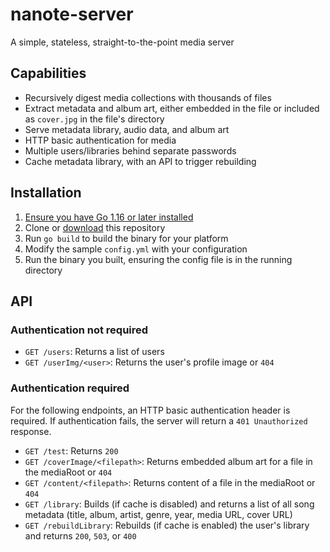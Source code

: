 # nanote-server
A simple, stateless, straight-to-the-point media server  
## Capabilities
- Recursively digest media collections with thousands of files  
- Extract metadata and album art, either embedded in the file or included as `cover.jpg` in the file's directory  
- Serve metadata library, audio data, and album art
- HTTP basic authentication for media  
- Multiple users/libraries behind separate passwords  
- Cache metadata library, with an API to trigger rebuilding  
## Installation
1. [Ensure you have Go 1.16 or later installed](https://go.dev/dl/)  
2. Clone or [download](https://github.com/cyfinfaza/nanote-server) this repository  
3. Run `go build` to build the binary for your platform
4. Modify the sample `config.yml` with your configuration
5. Run the binary you built, ensuring the config file is in the running directory
## API
### Authentication not required
- `GET /users`: Returns a list of users
- `GET /userImg/<user>`: Returns the user's profile image or `404`
### Authentication required
For the following endpoints, an HTTP basic authentication header is required. If authentication fails, the server will return a `401 Unauthorized` response.
- `GET /test`: Returns `200`
- `GET /coverImage/<filepath>`: Returns embedded album art for a file in the mediaRoot or `404`
- `GET /content/<filepath>`: Returns content of a file in the mediaRoot or `404`
- `GET /library`: Builds (if cache is disabled) and returns a list of all song metadata (title, album, artist, genre, year, media URL, cover URL)
- `GET /rebuildLibrary`: Rebuilds (if cache is enabled) the user's library and returns `200`, `503`, or `400`